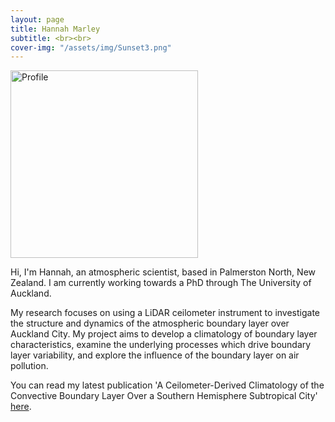 ```yaml
---
layout: page
title: Hannah Marley
subtitle: <br><br>
cover-img: "/assets/img/Sunset3.png"
---
```

<img src="/assets/img/chem_prep_round2.png" alt="Profile" class="center" width="300" height="300"> 

Hi, I'm Hannah, an atmospheric scientist, based in Palmerston North, New Zealand. I am currently working towards a PhD through The University of Auckland.

My research focuses on using a LiDAR ceilometer instrument to investigate the structure and dynamics of the atmospheric boundary layer over Auckland City. My project aims to develop a climatology of boundary layer characteristics, examine the underlying processes which drive boundary layer variability, and explore the influence of the boundary layer on air pollution.

You can read my latest publication 'A Ceilometer-Derived Climatology of the Convective Boundary Layer Over a Southern Hemisphere Subtropical City' [here](https://rdcu.be/caPxW).
